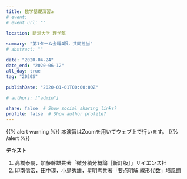 ```yaml
---
title: 数学基礎演習a
# event: 
# event_url: ""

location: 新潟大学 理学部

summary: "第1ターム金曜4限，共同担当"
# abstract: ""

date: "2020-04-24"
date_end: "2020-06-12"
all_day: true
tag: "2020S"

publishDate: "2020-01-01T00:00:00Z"

# authors: ["admin"]

share: false  # Show social sharing links?
profile: false  # Show author profile?
---
```

{{% alert warning %}}
本演習はZoomを用いてウェブ上で行います。
{{% /alert %}}

**テキスト**

1. 高橋泰嗣，加藤幹雄共著「微分積分概論［新訂版］」サイエンス社
2. 印南信宏，田中環，小島秀雄，星明考共著「要点明解 線形代数」培風館
